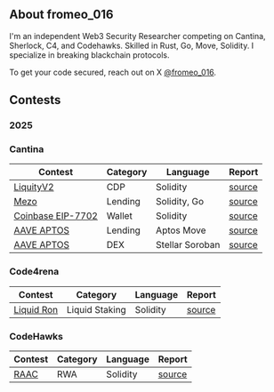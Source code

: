 ## About fromeo_016

I'm an independent Web3 Security Researcher competing on Cantina, Sherlock, C4, and Codehawks. Skilled in Rust, Go, Move, Solidity. I specialize in breaking blackchain protocols.

To get your code secured, reach out on X [@fromeo_016](https://x.com/fromeo_016).

## Contests
### 2025

### Cantina
| Contest | Category | Language | Report |
| -------- | ------- |  -------- | -------- | 
| [LiquityV2](https://cantina.xyz/competitions/d86632df-ab33-4448-8198-64955eae6712) | CDP | Solidity | [source](contests/LiquityV2.md) |
| [Mezo](https://cantina.xyz/code/e757364c-1f68-4ec5-94f6-c6b3c2e80c6d/README.md) | Lending   | Solidity, Go | [source](contests/mezo.md) | 
| [Coinbase EIP-7702](https://cantina.xyz/competitions/b0a948cd-c861-4807-b36e-d680d82598bf) | Wallet   | Solidity | [source](contests/coinbase-7702.md) | 
| [AAVE APTOS](https://cantina.xyz/competitions/ad445d42-9d39-4bcf-becb-0c6c8689b767) | Lending   | Aptos Move | [source](contests/aave-aptos.md) | 
| [AAVE APTOS](https://cantina.xyz/competitions/990ce947-05da-443e-b397-be38a65f0bff) | DEX   | Stellar Soroban | [source](contests/aquarius.md) | 

### Code4rena
| Contest | Category | Language | Report |
| -------- | ------- |  -------- | -------- |
| [Liquid Ron](https://code4rena.com/audits/2025-01-liquid-ron) | Liquid Staking | Solidity | [source](contests/LiquidRon.md) |

### CodeHawks
| Contest | Category | Language | Report |
| -------- | ------- |  -------- | --------
| [RAAC](https://codehawks.cyfrin.io/c/2025-02-raac) | RWA | Solidity | [source](contests/RAAC.md) |
